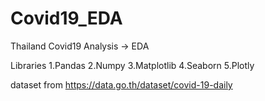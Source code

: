 # Covid19_EDA

Thailand  Covid19 Analysis -> EDA

Libraries
1.Pandas
2.Numpy
3.Matplotlib
4.Seaborn
5.Plotly

dataset from 
https://data.go.th/dataset/covid-19-daily
